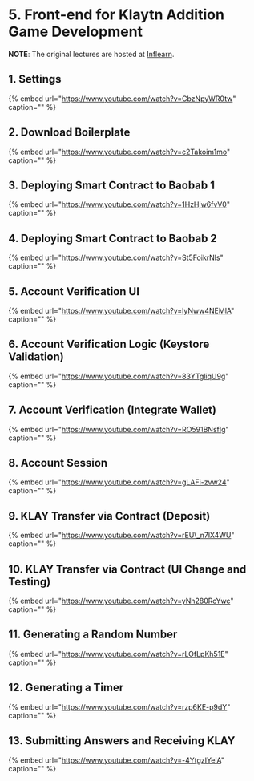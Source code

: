 # 5. Front-end for Klaytn Addition Game Development

**NOTE**: The original lectures are hosted at [Inflearn](https://www.inflearn.com/course/%ED%81%B4%EB%A0%88%EC%9D%B4%ED%8A%BC).

## 1. Settings

{% embed url="https://www.youtube.com/watch?v=CbzNpyWR0tw" caption="" %}

## 2. Download Boilerplate

{% embed url="https://www.youtube.com/watch?v=c2Takoim1mo" caption="" %}

## 3. Deploying Smart Contract to Baobab 1

{% embed url="https://www.youtube.com/watch?v=1HzHjw6fvV0" caption="" %}

## 4. Deploying Smart Contract to Baobab 2

{% embed url="https://www.youtube.com/watch?v=St5FoikrNls" caption="" %}

## 5. Account Verification UI

{% embed url="https://www.youtube.com/watch?v=IyNww4NEMlA" caption="" %}

## 6. Account Verification Logic \(Keystore Validation\)

{% embed url="https://www.youtube.com/watch?v=83YTgliqU9g" caption="" %}

## 7. Account Verification \(Integrate Wallet\)

{% embed url="https://www.youtube.com/watch?v=RO591BNsfIg" caption="" %}

## 8. Account Session

{% embed url="https://www.youtube.com/watch?v=gLAFi-zvw24" caption="" %}

## 9. KLAY Transfer via Contract \(Deposit\)

{% embed url="https://www.youtube.com/watch?v=rEU\_n7lX4WU" caption="" %}

## 10. KLAY Transfer via Contract \(UI Change and Testing\)

{% embed url="https://www.youtube.com/watch?v=yNh280RcYwc" caption="" %}

## 11. Generating a Random Number

{% embed url="https://www.youtube.com/watch?v=rLOfLpKh51E" caption="" %}

## 12. Generating a Timer

{% embed url="https://www.youtube.com/watch?v=rzp6KE-p9dY" caption="" %}

## 13. Submitting Answers and Receiving KLAY

{% embed url="https://www.youtube.com/watch?v=-4YtgzIYeiA" caption="" %}

